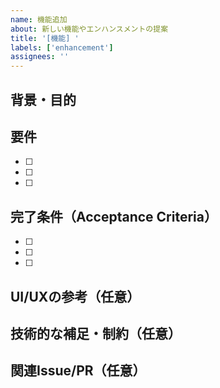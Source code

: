 ```yaml
---
name: 機能追加
about: 新しい機能やエンハンスメントの提案
title: '[機能] '
labels: ['enhancement']
assignees: ''
---
```


## 背景・目的
<!-- なぜこの機能が必要か、どんな問題を解決するかを説明してください -->



## 要件
<!-- 実装すべき内容を箇条書きでリストアップしてください -->

- [ ]
- [ ]
- [ ]

## 完了条件（Acceptance Criteria）
<!-- この機能が完成したと言える条件を明確に記述してください -->

- [ ]
- [ ]
- [ ]

## UI/UXの参考（任意）
<!-- スクリーンショット、ワイヤーフレーム、参考サイトのURLなどがあれば記載 -->



## 技術的な補足・制約（任意）
<!-- 使用すべき技術、注意点、パフォーマンス要件などがあれば記載 -->



## 関連Issue/PR（任意）
<!-- 関連するIssueやPull Requestがあればリンク -->


